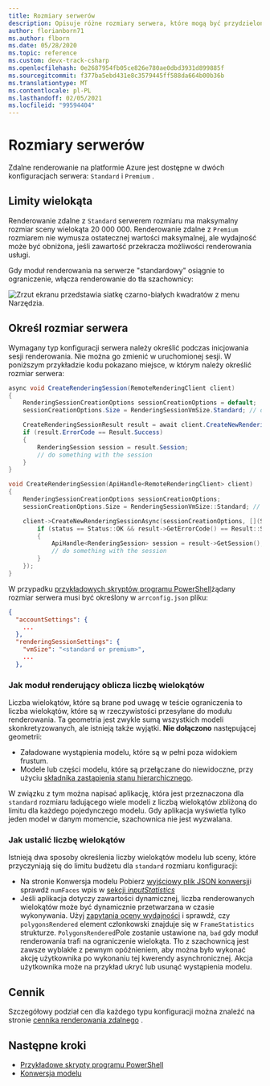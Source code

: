 ```yaml
---
title: Rozmiary serwerów
description: Opisuje różne rozmiary serwera, które mogą być przydzielone
author: florianborn71
ms.author: flborn
ms.date: 05/28/2020
ms.topic: reference
ms.custom: devx-track-csharp
ms.openlocfilehash: 0e2687954fb05ce826e780ae0dbd3931d899885f
ms.sourcegitcommit: f377ba5ebd431e8c3579445ff588da664b00b36b
ms.translationtype: MT
ms.contentlocale: pl-PL
ms.lasthandoff: 02/05/2021
ms.locfileid: "99594404"
---
```

# <a name="server-sizes"></a>Rozmiary serwerów

Zdalne renderowanie na platformie Azure jest dostępne w dwóch konfiguracjach serwera: `Standard` i `Premium` .

## <a name="polygon-limits"></a>Limity wielokąta

Renderowanie zdalne z `Standard` serwerem rozmiaru ma maksymalny rozmiar sceny wielokąta 20 000 000. Renderowanie zdalne z `Premium` rozmiarem nie wymusza ostatecznej wartości maksymalnej, ale wydajność może być obniżona, jeśli zawartość przekracza możliwości renderowania usługi.

Gdy moduł renderowania na serwerze "standardowy" osiągnie to ograniczenie, włącza renderowanie do tła szachownicy:

![Zrzut ekranu przedstawia siatkę czarno-białych kwadratów z menu Narzędzia.](media/checkerboard.png)

## <a name="specify-the-server-size"></a>Określ rozmiar serwera

Wymagany typ konfiguracji serwera należy określić podczas inicjowania sesji renderowania. Nie można go zmienić w uruchomionej sesji. W poniższym przykładzie kodu pokazano miejsce, w którym należy określić rozmiar serwera:

```cs
async void CreateRenderingSession(RemoteRenderingClient client)
{
    RenderingSessionCreationOptions sessionCreationOptions = default;
    sessionCreationOptions.Size = RenderingSessionVmSize.Standard; // or  RenderingSessionVmSize.Premium

    CreateRenderingSessionResult result = await client.CreateNewRenderingSessionAsync(sessionCreationOptions);
    if (result.ErrorCode == Result.Success)
    {
        RenderingSession session = result.Session;
        // do something with the session
    }
}
```

```cpp
void CreateRenderingSession(ApiHandle<RemoteRenderingClient> client)
{
    RenderingSessionCreationOptions sessionCreationOptions;
    sessionCreationOptions.Size = RenderingSessionVmSize::Standard; // or  RenderingSessionVmSize::Premium

    client->CreateNewRenderingSessionAsync(sessionCreationOptions, [](Status status, ApiHandle<CreateRenderingSessionResult> result) {
        if (status == Status::OK && result->GetErrorCode() == Result::Success)
        {
            ApiHandle<RenderingSession> session = result->GetSession();
            // do something with the session
        }
    });
}

```

W przypadku [przykładowych skryptów programu PowerShell](../samples/powershell-example-scripts.md)żądany rozmiar serwera musi być określony w `arrconfig.json` pliku:

```json
{
  "accountSettings": {
    ...
  },
  "renderingSessionSettings": {
    "vmSize": "<standard or premium>",
    ...
  },
```

### <a name="how-the-renderer-evaluates-the-number-of-polygons"></a>Jak moduł renderujący oblicza liczbę wielokątów

Liczba wielokątów, które są brane pod uwagę w teście ograniczenia to liczba wielokątów, które są w rzeczywistości przesyłane do modułu renderowania. Ta geometria jest zwykle sumą wszystkich modeli skonkretyzowanych, ale istnieją także wyjątki. **Nie dołączono** następującej geometrii:
* Załadowane wystąpienia modelu, które są w pełni poza widokiem frustum.
* Modele lub części modelu, które są przełączane do niewidoczne, przy użyciu [składnika zastąpienia stanu hierarchicznego](../overview/features/override-hierarchical-state.md).

W związku z tym można napisać aplikację, która jest przeznaczona dla `standard` rozmiaru ładującego wiele modeli z liczbą wielokątów zbliżoną do limitu dla każdego pojedynczego modelu. Gdy aplikacja wyświetla tylko jeden model w danym momencie, szachownica nie jest wyzwalana.

### <a name="how-to-determine-the-number-of-polygons"></a>Jak ustalić liczbę wielokątów

Istnieją dwa sposoby określenia liczby wielokątów modelu lub sceny, które przyczyniają się do limitu budżetu dla `standard` rozmiaru konfiguracji:
* Na stronie Konwersja modelu Pobierz [wyjściowy plik JSON konwersji](../how-tos/conversion/get-information.md)i sprawdź `numFaces` wpis w [sekcji *inputStatistics*](../how-tos/conversion/get-information.md#the-inputstatistics-section)
* Jeśli aplikacja dotyczy zawartości dynamicznej, liczba renderowanych wielokątów może być dynamicznie przetwarzana w czasie wykonywania. Użyj [zapytania oceny wydajności](../overview/features/performance-queries.md#performance-assessment-queries) i sprawdź, czy `polygonsRendered` element członkowski znajduje się w `FrameStatistics` strukturze. `PolygonsRendered`Pole zostanie ustawione na, `bad` gdy moduł renderowania trafi na ograniczenie wielokąta. Tło z szachownicą jest zawsze wyblakłe z pewnym opóźnieniem, aby można było wykonać akcję użytkownika po wykonaniu tej kwerendy asynchronicznej. Akcja użytkownika może na przykład ukryć lub usunąć wystąpienia modelu.

## <a name="pricing"></a>Cennik

Szczegółowy podział cen dla każdego typu konfiguracji można znaleźć na stronie [cennika renderowania zdalnego](https://azure.microsoft.com/pricing/details/remote-rendering) .

## <a name="next-steps"></a>Następne kroki
* [Przykładowe skrypty programu PowerShell](../samples/powershell-example-scripts.md)
* [Konwersja modelu](../how-tos/conversion/model-conversion.md)

